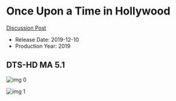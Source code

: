 # Once Upon a Time in Hollywood

[Discussion Post](https://www.avsforum.com/threads/bass-eq-for-filtered-movies.2995212/post-58888758)

* Release Date: 2019-12-10
* Production Year: 2019

## DTS-HD MA 5.1

![img 0](https://i.imgur.com/2kjLQGd.jpg)

![img 1](https://i.imgur.com/Gi44GZU.png)

